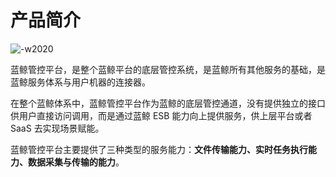 # 产品简介

![-w2020](产品白皮书/assets/001.png)

蓝鲸管控平台，是整个蓝鲸平台的底层管控系统，是蓝鲸所有其他服务的基础，是蓝鲸服务体系与用户机器的连接器。

在整个蓝鲸体系中，蓝鲸管控平台作为蓝鲸的底层管控通道，没有提供独立的接口供用户直接访问调用，而是通过蓝鲸 ESB 能力向上提供服务，供上层平台或者 SaaS 去实现场景赋能。

蓝鲸管控平台主要提供了三种类型的服务能力：**文件传输能力、实时任务执行能力、数据采集与传输的能力**。
